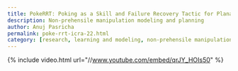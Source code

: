 ```yaml
---
title: PokeRRT: Poking as a Skill and Failure Recovery Tactic for Planar Non-Prehensile Manipulation 
description: Non-prehensile manipulation modeling and planning
author: Anuj Pasricha
permalink: poke-rrt-icra-22.html
category: [research, learning and modeling, non-prehensile manipulation]
---
```


{% include video.html url="//www.youtube.com/embed/qrJY_HOIs50" %}
